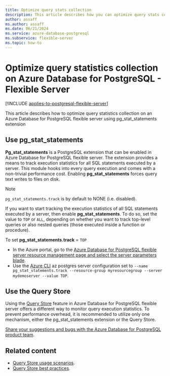 ```yaml
---
title: Optimize query stats collection
description: This article describes how you can optimize query stats collection on Azure Database for PostgreSQL - Flexible Server.
author: assaff
ms.author: assaff
ms.date: 06/21/2024
ms.service: azure-database-postgresql
ms.subservice: flexible-server
ms.topic: how-to
---
```


# Optimize query statistics collection on Azure Database for PostgreSQL - Flexible Server

[!INCLUDE [applies-to-postgresql-flexible-server](~/reusable-content/ce-skilling/azure/includes/postgresql/includes/applies-to-postgresql-flexible-server.md)]

This article describes how to optimize query statistics collection on an Azure Database for PostgreSQL flexible server using pg_stat_statements extension

## Use pg_stat_statements

**Pg_stat_statements** is a PostgreSQL extension that can be enabled in Azure Database for PostgreSQL flexible server. The extension provides a means to track execution statistics for all SQL statements executed by a server. This module hooks into every query execution and comes with a non-trivial performance cost. Enabling **pg_stat_statements** forces query text writes to files on disk.

> [!NOTE]  
> `pg_stat_statements.track` is by default to NONE (i.e. disabled).

If you want to start tracking the execution statistics of all SQL statements executed by a server, then enable **pg_stat_statements**. To do so, set the value to `TOP` or `ALL`, depending on whether you want to track top-level queries or also nested queries (those executed inside a function or procedure).

To set **pg_stat_statements.track** = `TOP`

- In the Azure portal, go to the [Azure Database for PostgreSQL flexible server resource management page and select the server parameters blade](concepts-server-parameters.md).
- Use the [Azure CLI](connect-azure-cli.md) az postgres server configuration set to `--name pg_stat_statements.track --resource-group myresourcegroup --server mydemoserver --value TOP`.

## Use the Query Store

Using the [Query Store](concepts-query-store.md) feature in Azure Database for PostgreSQL flexible server offers a different way to monitor query execution statistics. To prevent performance overhead, it is recommended to utilize only one mechanism, either the pg_stat_statements extension or the Query Store.

[Share your suggestions and bugs with the Azure Database for PostgreSQL product team](https://aka.ms/pgfeedback).

## Related content

- [Query Store usage scenarios](concepts-query-store-scenarios.md).
- [Query Store best practices](concepts-query-store-best-practices.md).
